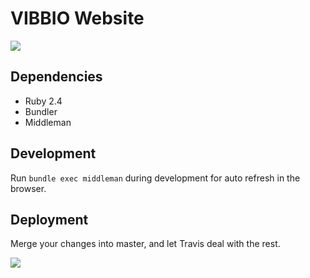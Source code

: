 # VIBBIO Website

![](https://www.travis-ci.org/vibbio/website.svg?branch=master)

## Dependencies
- Ruby 2.4
- Bundler
- Middleman

## Development

Run `bundle exec middleman` during development for auto refresh in the browser.

## Deployment

Merge your changes into master, and let Travis deal with the rest.

![](https://media.giphy.com/media/12NUbkX6p4xOO4/giphy.gif)
